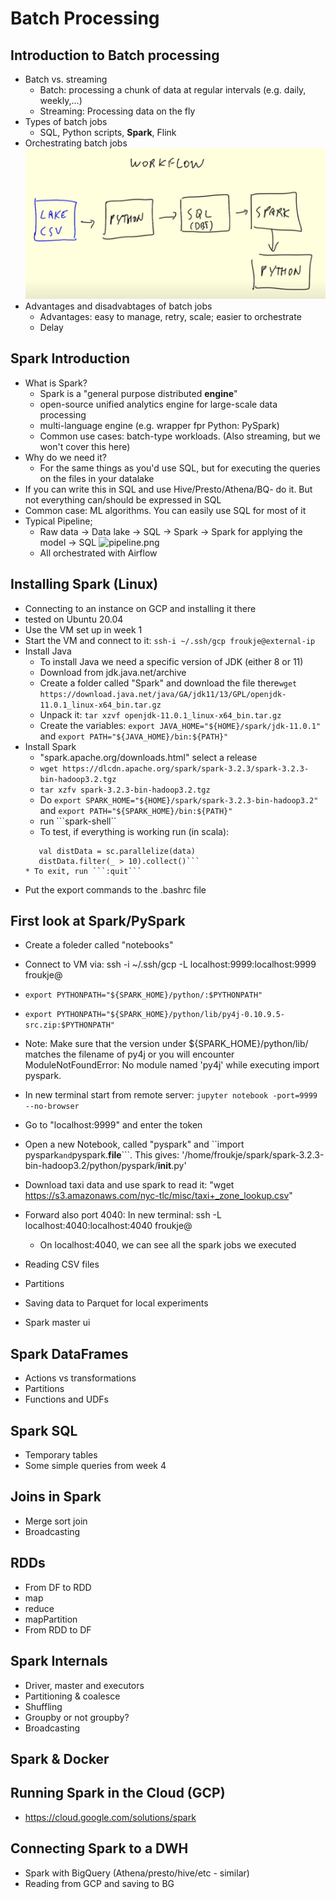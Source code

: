# Batch Processing

## Introduction to Batch processing

* Batch vs. streaming
	* Batch: processing a chunk of data at regular intervals (e.g. daily, weekly,...)
	* Streaming: Processing data on the fly
* Types of batch jobs
	* SQL, Python scripts, **Spark**, Flink
* Orchestrating batch jobs
![workflow.png](workflow.png)
* Advantages and disadvabtages of batch jobs
	* Advantages: easy to manage, retry, scale; easier to orchestrate
	* Delay

## Spark Introduction

* What is Spark?
	* Spark is a "general purpose distributed **engine**"
	* open-source unified analytics engine for large-scale data processing
	* multi-language engine (e.g. wrapper fpr Python: PySpark)
	* Common use cases: batch-type workloads. (Also streaming, but we won't cover this here) 
* Why do we need it?
	* For the same things as you'd use SQL, but for executing the queries on the files in your datalake
* If you can write this in SQL and use Hive/Presto/Athena/BQ- do it. But not everything can/should be expressed in SQL
* Common case: ML algorithms. You can easily use SQL for most of it
* Typical Pipeline;
	* Raw data -> Data lake -> SQL -> Spark -> Spark for applying the model -> SQL
	![pipeline.png](pipeline.png)
	* All orchestrated with Airflow

## Installing Spark (Linux)

* Connecting to an instance on GCP and installing it there
* tested on Ubuntu 20.04
* Use the VM set up in week 1
* Start the VM and connect to it: ```ssh-i ~/.ssh/gcp froukje@external-ip```
* Install Java
	* To install Java we need a specific version of JDK (either 8 or 11)
	* Download from jdk.java.net/archive
	* Create a folder called "Spark" and download the file there```wget https://download.java.net/java/GA/jdk11/13/GPL/openjdk-11.0.1_linux-x64_bin.tar.gz```
	* Unpack it: ```tar xzvf openjdk-11.0.1_linux-x64_bin.tar.gz```
	* Create the variables: ```export JAVA_HOME="${HOME}/spark/jdk-11.0.1"``` and ```export PATH="${JAVA_HOME}/bin:${PATH}"```
* Install Spark
	* "spark.apache.org/downloads.html" select a release
	* ```wget https://dlcdn.apache.org/spark/spark-3.2.3/spark-3.2.3-bin-hadoop3.2.tgz```
	* ```tar xzfv spark-3.2.3-bin-hadoop3.2.tgz```
	* Do ```export SPARK_HOME="${HOME}/spark/spark-3.2.3-bin-hadoop3.2"``` and ```export PATH="${SPARK_HOME}/bin:${PATH}"```
	* run ```spark-shell``
	* To test, if everything is working run (in scala):
	```val data= 1 to 10000
	   val distData = sc.parallelize(data)
	   distData.filter(_ > 10).collect()```
	* To exit, run ```:quit```
* Put the export commands to the .bashrc file

## First look at Spark/PySpark

* Create a foleder called "notebooks"
* Connect to VM via: ssh -i ~/.ssh/gcp -L localhost:9999:localhost:9999 froukje@<external-ip>
* ```export PYTHONPATH="${SPARK_HOME}/python/:$PYTHONPATH"```
* ```export PYTHONPATH="${SPARK_HOME}/python/lib/py4j-0.10.9.5-src.zip:$PYTHONPATH"```
* Note: Make sure that the version under ${SPARK_HOME}/python/lib/ matches the filename of py4j or you will encounter ModuleNotFoundError: No module named 'py4j' while executing import pyspark.
* In new terminal start from remote server: ```jupyter notebook -port=9999 --no-browser```
* Go to "localhost:9999" and enter the token
* Open a new Notebook, called "pyspark" and ``import pyspark``` and ```pyspark.__file__```. This gives: '/home/froukje/spark/spark-3.2.3-bin-hadoop3.2/python/pyspark/__init__.py'
* Download taxi data and use spark to read it: "wget https://s3.amazonaws.com/nyc-tlc/misc/taxi+_zone_lookup.csv"
* Forward also port 4040: In new terminal: ssh -L localhost:4040:localhost:4040 froukje@<external-ip>
	* On localhost:4040, we can see all the spark jobs we executed

* Reading CSV files
* Partitions
* Saving data to Parquet for local experiments
* Spark master ui

## Spark DataFrames

* Actions vs transformations
* Partitions
* Functions and UDFs

## Spark SQL

* Temporary tables
* Some simple queries from week 4

## Joins in Spark

* Merge sort join
* Broadcasting

## RDDs

* From DF to RDD
* map
* reduce
* mapPartition
* From RDD to DF

## Spark Internals

* Driver, master and executors
* Partitioning & coalesce
* Shuffling
* Groupby or not groupby?
* Broadcasting

## Spark & Docker

## Running Spark in the Cloud (GCP)

* https://cloud.google.com/solutions/spark

## Connecting Spark to a DWH

* Spark with BigQuery (Athena/presto/hive/etc - similar)
* Reading from GCP and saving to BG


